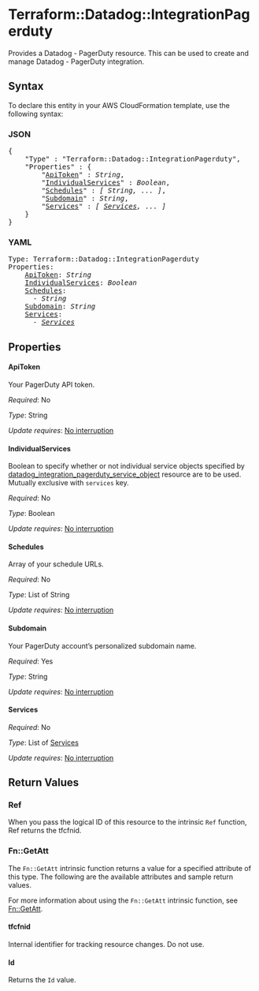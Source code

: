 # Terraform::Datadog::IntegrationPagerduty

Provides a Datadog - PagerDuty resource. This can be used to create and manage Datadog - PagerDuty integration.

## Syntax

To declare this entity in your AWS CloudFormation template, use the following syntax:

### JSON

<pre>
{
    "Type" : "Terraform::Datadog::IntegrationPagerduty",
    "Properties" : {
        "<a href="#apitoken" title="ApiToken">ApiToken</a>" : <i>String</i>,
        "<a href="#individualservices" title="IndividualServices">IndividualServices</a>" : <i>Boolean</i>,
        "<a href="#schedules" title="Schedules">Schedules</a>" : <i>[ String, ... ]</i>,
        "<a href="#subdomain" title="Subdomain">Subdomain</a>" : <i>String</i>,
        "<a href="#services" title="Services">Services</a>" : <i>[ <a href="services.md">Services</a>, ... ]</i>
    }
}
</pre>

### YAML

<pre>
Type: Terraform::Datadog::IntegrationPagerduty
Properties:
    <a href="#apitoken" title="ApiToken">ApiToken</a>: <i>String</i>
    <a href="#individualservices" title="IndividualServices">IndividualServices</a>: <i>Boolean</i>
    <a href="#schedules" title="Schedules">Schedules</a>: <i>
      - String</i>
    <a href="#subdomain" title="Subdomain">Subdomain</a>: <i>String</i>
    <a href="#services" title="Services">Services</a>: <i>
      - <a href="services.md">Services</a></i>
</pre>

## Properties

#### ApiToken

Your PagerDuty API token.

_Required_: No

_Type_: String

_Update requires_: [No interruption](https://docs.aws.amazon.com/AWSCloudFormation/latest/UserGuide/using-cfn-updating-stacks-update-behaviors.html#update-no-interrupt)

#### IndividualServices

Boolean to specify whether or not individual service objects specified by [datadog_integration_pagerduty_service_object](/docs/providers/datadog/r/integration_pagerduty_service_object.html) resource are to be used. Mutually exclusive with `services` key.

_Required_: No

_Type_: Boolean

_Update requires_: [No interruption](https://docs.aws.amazon.com/AWSCloudFormation/latest/UserGuide/using-cfn-updating-stacks-update-behaviors.html#update-no-interrupt)

#### Schedules

Array of your schedule URLs.

_Required_: No

_Type_: List of String

_Update requires_: [No interruption](https://docs.aws.amazon.com/AWSCloudFormation/latest/UserGuide/using-cfn-updating-stacks-update-behaviors.html#update-no-interrupt)

#### Subdomain

Your PagerDuty account’s personalized subdomain name.

_Required_: Yes

_Type_: String

_Update requires_: [No interruption](https://docs.aws.amazon.com/AWSCloudFormation/latest/UserGuide/using-cfn-updating-stacks-update-behaviors.html#update-no-interrupt)

#### Services

_Required_: No

_Type_: List of <a href="services.md">Services</a>

_Update requires_: [No interruption](https://docs.aws.amazon.com/AWSCloudFormation/latest/UserGuide/using-cfn-updating-stacks-update-behaviors.html#update-no-interrupt)

## Return Values

### Ref

When you pass the logical ID of this resource to the intrinsic `Ref` function, Ref returns the tfcfnid.

### Fn::GetAtt

The `Fn::GetAtt` intrinsic function returns a value for a specified attribute of this type. The following are the available attributes and sample return values.

For more information about using the `Fn::GetAtt` intrinsic function, see [Fn::GetAtt](https://docs.aws.amazon.com/AWSCloudFormation/latest/UserGuide/intrinsic-function-reference-getatt.html).

#### tfcfnid

Internal identifier for tracking resource changes. Do not use.

#### Id

Returns the <code>Id</code> value.

